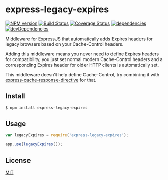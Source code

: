 # express-legacy-expires

  [![NPM version](https://badge.fury.io/js/express-legacy-expires.svg)](http://badge.fury.io/js/express-legacy-expires)
  [![Build Status](https://travis-ci.org/dantman/express-legacy-expires.svg?branch=develop)](https://travis-ci.org/dantman/express-legacy-expires)
  [![Coverage Status](https://coveralls.io/repos/dantman/express-legacy-expires/badge.png?branch=develop)](https://coveralls.io/r/dantman/express-legacy-expires?branch=develop)
  [![dependencies](https://david-dm.org/dantman/express-legacy-expires/status.svg)](https://david-dm.org/dantman/express-legacy-expires)
  [![devDependencies](https://david-dm.org/dantman/express-legacy-expires/dev-status.svg)](https://david-dm.org/dantman/express-legacy-expires#info=devDependencies)

Middleware for ExpressJS that automatically adds Expires headers for legacy browsers based on your Cache-Control headers.

Adding this middleware means you never need to define Expires headers for compatibility, you just set normal modern Cache-Control headers and a corresponding Expires header for older HTTP clients is automatically set.

This middleware doesn't help define Cache-Control, try combining it with [express-cache-response-directive](https://github.com/dantman/express-cache-response-directive) for that.

## Install

```bash
$ npm install express-legacy-expires
```

## Usage

```js
var legacyExpires = require('express-legacy-expires');
```

```js
app.use(legacyExpires());
```

## License

[MIT](LICENSE)
